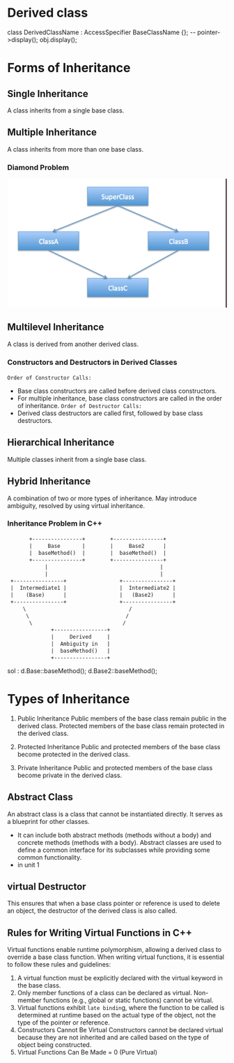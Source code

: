 # Derived class 
class DerivedClassName : AccessSpecifier BaseClassName {};
-- pointer->display();
   obj.display();

# Forms of Inheritance
## Single Inheritance
A class inherits from a single base class.

## Multiple Inheritance
A class inherits from more than one base class.
### Diamond Problem
![alt text](image.png)

## Multilevel Inheritance
A class is derived from another derived class.

### Constructors and Destructors in Derived Classes
`Order of Constructor Calls:`
- Base class constructors are called before derived class constructors.
- For multiple inheritance, base class constructors are called in the order of inheritance.
`Order of Destructor Calls:`
- Derived class destructors are called first, followed by base class destructors.

## Hierarchical Inheritance
Multiple classes inherit from a single base class.

## Hybrid Inheritance
A combination of two or more types of inheritance.
May introduce ambiguity, resolved by using virtual inheritance.

### Inheritance Problem in C++
           +----------------+        +----------------+
           |     Base       |        |     Base2      |
           |  baseMethod()  |        |  baseMethod()  |
           +----------------+        +----------------+
                |                                    |
                |                                    |
     +----------------+                 +----------------+    
     |  Intermediate1 |                 |  Intermediate2 |    
     |    (Base)      |                 |   (Base2)      |    
     +----------------+                 +----------------+    
         \                                 /
          \                               /
           \                             /
                  +-----------------+
                  |     Derived     |
                  |  Ambiguity in   |
                  |  baseMethod()   |
                  +-----------------+
sol :      d.Base::baseMethod(); 
           d.Base2::baseMethod(); 


# Types of Inheritance
1. Public Inheritance
Public members of the base class remain public in the derived class.
Protected members of the base class remain protected in the derived class.

2. Protected Inheritance
Public and protected members of the base class become protected in the derived class.

3. Private Inheritance
Public and protected members of the base class become private in the derived class.

## Abstract Class
An abstract class is a class that cannot be instantiated directly. It serves as a blueprint for other classes. 
- It can include both abstract methods (methods without a body) and concrete methods (methods with a body). Abstract classes are used to define a common interface for its subclasses while providing some common functionality.
- in unit 1

## virtual Destructor 
This ensures that when a base class pointer or reference is used to delete an object, the destructor of the derived class is also called.


## Rules for Writing Virtual Functions in C++
Virtual functions enable runtime polymorphism, allowing a derived class to override a base class function. When writing virtual functions, it is essential to follow these rules and guidelines:
1. A virtual function must be explicitly declared with the virtual keyword in the base class.
2. Only member functions of a class can be declared as virtual.
Non-member functions (e.g., global or static functions) cannot be virtual.
3. Virtual functions exhibit `late bindin`g, where the function to be called is determined at runtime based on the actual type of the object, not the type of the pointer or reference.
4. Constructors Cannot Be Virtual
Constructors cannot be declared virtual because they are not inherited and are called based on the type of object being constructed.
5. Virtual Functions Can Be Made = 0 (Pure Virtual)
